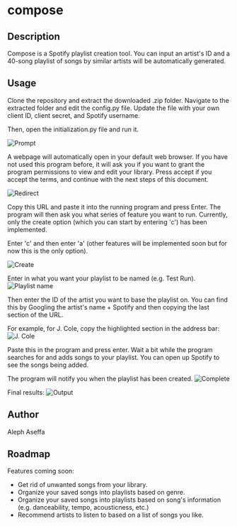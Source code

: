 # compose

## Description
Compose is a Spotify playlist creation tool. You can input an artist's ID and a 40-song playlist of songs by similar artists will be automatically generated.


## Usage
Clone the repository and extract the downloaded .zip folder. Navigate to the extracted folder and edit the config.py file. Update the file with your own client ID, client secret, and Spotify username.

Then, open the initialization.py file and run it.

![Prompt](https://i.imgur.com/oMMMbzp.png)

A webpage will automatically open in your default web browser. If you have not used this program before, it will ask you if you want to grant the program permissions to view and edit your library. Press accept if you accept the terms, and continue with the next steps of this document.

![Redirect](https://i.imgur.com/pDk4Vf8.png)

Copy this URL and paste it into the running program and press Enter. The program will then ask you what series of feature you want to run. Currently, only the create option (which you can start by entering 'c') has been implemented.

Enter 'c' and then enter 'a' (other features will be implemented soon but for now this is the only option).

![Create](https://i.imgur.com/YkR8ZJO.png)

Enter in what you want your playlist to be named (e.g. Test Run).
![Playlist name](https://i.imgur.com/6w5lS7o.png)

Then enter the ID of the artist you want to base the playlist on. You can find this by Googling the artist's name + Spotify and then copying the last section of the URL.

For example, for J. Cole, copy the highlighted section in the address bar:
![J. Cole](https://i.imgur.com/7c22TnC.png)

Paste this in the program and press enter. Wait a bit while the program searches for and adds songs to your playlist. You can open up Spotify to see the songs being added. 

The program will notify you when the playlist has been created.
![Complete](https://i.imgur.com/WxqWfH6.png)


Final results:
![Output](https://i.imgur.com/mk2ZH55.png)



## Author
Aleph Aseffa


## Roadmap
Features coming soon:
- Get rid of unwanted songs from your library.
- Organize your saved songs into playlists based on genre.
- Organize your saved songs into playlists based on song's information (e.g. danceability, tempo, acousticness, etc.)
- Recommend artists to listen to based on a list of songs you like.
